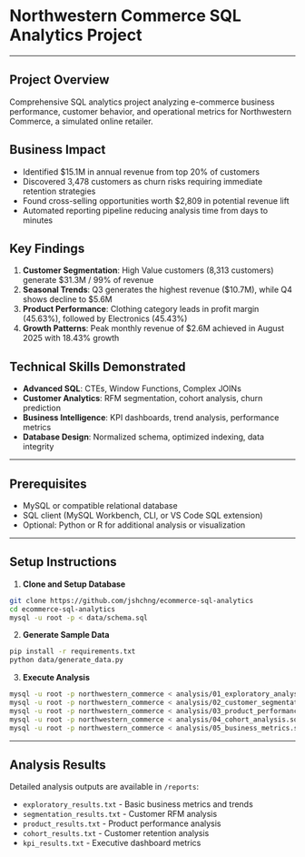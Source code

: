 # Northwestern Commerce SQL Analytics Project

---

## Project Overview

Comprehensive SQL analytics project analyzing e-commerce business performance, customer behavior, and operational metrics for Northwestern Commerce, a simulated online retailer.

## Business Impact
- Identified $15.1M in annual revenue from top 20% of customers
- Discovered 3,478 customers as churn risks requiring immediate retention strategies
- Found cross-selling opportunities worth $2,809 in potential revenue lift
- Automated reporting pipeline reducing analysis time from days to minutes

## Key Findings
1. **Customer Segmentation**: High Value customers (8,313 customers) generate $31.3M / 99% of revenue
2. **Seasonal Trends**: Q3 generates the highest revenue ($10.7M), while Q4 shows decline to $5.6M
3. **Product Performance**: Clothing category leads in profit margin (45.63%), followed by Electronics (45.43%)
4. **Growth Patterns**: Peak monthly revenue of $2.6M achieved in August 2025 with 18.43% growth

## Technical Skills Demonstrated
- **Advanced SQL**: CTEs, Window Functions, Complex JOINs
- **Customer Analytics**: RFM segmentation, cohort analysis, churn prediction
- **Business Intelligence**: KPI dashboards, trend analysis, performance metrics
- **Database Design**: Normalized schema, optimized indexing, data integrity

---

## Prerequisites

- MySQL or compatible relational database  
- SQL client (MySQL Workbench, CLI, or VS Code SQL extension)  
- Optional: Python or R for additional analysis or visualization  

---

## Setup Instructions

1. **Clone and Setup Database**
```bash
git clone https://github.com/jshchng/ecommerce-sql-analytics
cd ecommerce-sql-analytics
mysql -u root -p < data/schema.sql
```

2. **Generate Sample Data**
```bash
pip install -r requirements.txt
python data/generate_data.py
```

3. **Execute Analysis**
```bash
mysql -u root -p northwestern_commerce < analysis/01_exploratory_analysis.sql > reports/exploratory_results.txt
mysql -u root -p northwestern_commerce < analysis/02_customer_segmentation.sql > reports/segmentation_results.txt
mysql -u root -p northwestern_commerce < analysis/03_product_performance.sql > reports/product_results.txt
mysql -u root -p northwestern_commerce < analysis/04_cohort_analysis.sql > reports/cohort_results.txt
mysql -u root -p northwestern_commerce < analysis/05_business_metrics.sql > reports/kpi_results.txt
```

---

## Analysis Results
Detailed analysis outputs are available in `/reports`:
- `exploratory_results.txt` - Basic business metrics and trends
- `segmentation_results.txt` - Customer RFM analysis
- `product_results.txt` - Product performance analysis
- `cohort_results.txt` - Customer retention analysis
- `kpi_results.txt` - Executive dashboard metrics

